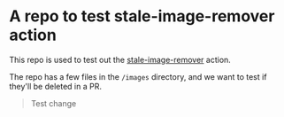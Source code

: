# A repo to test stale-image-remover action

This repo is used to test out the [stale-image-remover](https://github.com/marketplace/actions/stale-image-remover) action.

The repo has a few files in the `/images` directory, and we want to test if they'll be deleted in a PR.

> Test change
